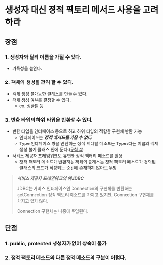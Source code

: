 # 생성자 대신 정적 팩토리 메서드 사용을 고려하라
## 장점
### 1. 생성자와 달리 이름을 가질 수 있다.
- 가독성을 높인다.

### 2. 객체의 생성을 관리 할 수 있다.
- 객체 생성 불가능한 클래스를 만들 수 있다.
- 객체 생성 여부를 결정할 수 있다.
	- ex. 싱글톤 등

### 3. 반환 타입의 하위 타입을 반환할 수 있다.
- 반환 타입을 인터페이스 등으로 하고 하위 타입의 적합한 구현체 반환 가능
	- 인터페이스는 **_정적 메서드를 가질 수 없다._**
	- Type 인터페이스 형을 반환하는 정적 팩터릴 메소드는 Types라는 이름의 객체 생성 불가 클래스 안에 둔다.([규칙 4]())
- 서비스 제공자 프레임워크도 유연한 정적 팩터리 메소드를 활용
	- 정적 팩토리 메소드가 반환하는 객체의 클래스는 정적 팩토리 메소드가 정의된 클래스의 코드가 작성되는 순간에 존재하지 않아도 무방

> **_서비스 제공자 프레임워크의 예 JDBC_**
> 
> JDBC는 서비스 인터페이스인 Connection의 구현체를 반환하는 getConnection 정적 팩토리 메소드를 가지고 있지만, Connection 구현체를 가지고 있지 않다. 
>
> Connection 구현체는 나중에 주입된다.

## 단점
### 1. public, protected 생성자가 없어 상속이 불가
### 2. 정적 팩토리 메소드와 다른 정적 메소드의 구분이 어렵다.
